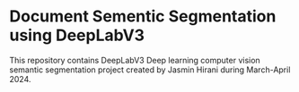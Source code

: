 # Document Sementic Segmentation using DeepLabV3
This repository contains DeepLabV3 Deep learning computer vision semantic segmentation project created by Jasmin Hirani during March-April 2024.
